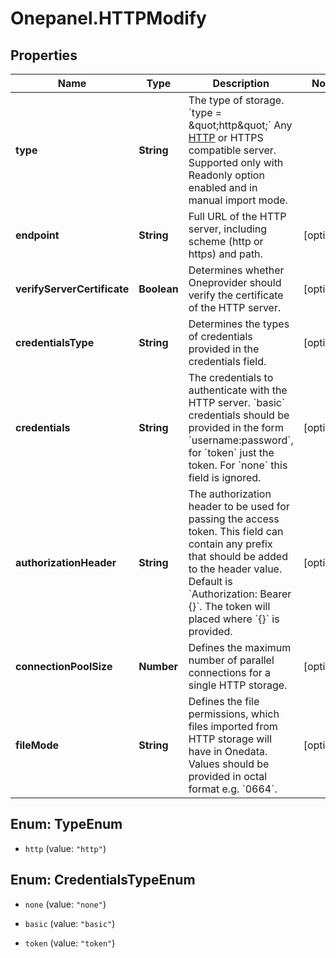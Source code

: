 # Onepanel.HTTPModify

## Properties
Name | Type | Description | Notes
------------ | ------------- | ------------- | -------------
**type** | **String** | The type of storage.  &#x60;type &#x3D; \&quot;http\&quot;&#x60;  Any [HTTP](https://tools.ietf.org/html/rfc7231) or HTTPS compatible server. Supported only with Readonly option enabled and in manual import mode.  | 
**endpoint** | **String** | Full URL of the HTTP server, including scheme (http or https) and path.  | [optional] 
**verifyServerCertificate** | **Boolean** | Determines whether Oneprovider should verify the certificate of the HTTP server.  | [optional] 
**credentialsType** | **String** | Determines the types of credentials provided in the credentials field.  | [optional] 
**credentials** | **String** | The credentials to authenticate with the HTTP server. &#x60;basic&#x60; credentials should be provided in the form &#x60;username:password&#x60;, for &#x60;token&#x60; just the token. For &#x60;none&#x60; this field is ignored.  | [optional] 
**authorizationHeader** | **String** | The authorization header to be used for passing the access token. This field can contain any prefix that should be added to the header value. Default is &#x60;Authorization: Bearer {}&#x60;. The token will placed where &#x60;{}&#x60; is provided.  | [optional] 
**connectionPoolSize** | **Number** | Defines the maximum number of parallel connections for a single HTTP storage.  | [optional] 
**fileMode** | **String** | Defines the file permissions, which files imported from HTTP storage will have in Onedata. Values should be provided in octal format e.g. &#x60;0664&#x60;.  | [optional] 


<a name="TypeEnum"></a>
## Enum: TypeEnum


* `http` (value: `"http"`)




<a name="CredentialsTypeEnum"></a>
## Enum: CredentialsTypeEnum


* `none` (value: `"none"`)

* `basic` (value: `"basic"`)

* `token` (value: `"token"`)




